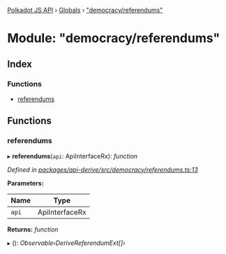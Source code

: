 [Polkadot JS API](../README.md) › [Globals](../globals.md) › ["democracy/referendums"](_democracy_referendums_.md)

# Module: "democracy/referendums"

## Index

### Functions

* [referendums](_democracy_referendums_.md#referendums)

## Functions

###  referendums

▸ **referendums**(`api`: ApiInterfaceRx): *function*

*Defined in [packages/api-derive/src/democracy/referendums.ts:13](https://github.com/polkadot-js/api/blob/0ad146c607/packages/api-derive/src/democracy/referendums.ts#L13)*

**Parameters:**

Name | Type |
------ | ------ |
`api` | ApiInterfaceRx |

**Returns:** *function*

▸ (): *Observable‹DeriveReferendumExt[]›*
